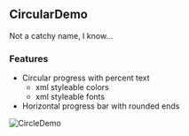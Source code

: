 ## CircularDemo

Not a catchy name, I know...

### Features

* Circular progress with percent text
	* xml styleable colors
	* xml styleable fonts
* Horizontal progress bar with rounded ends

![CircleDemo](https://rawgit.com/daentech/CircularDemo/master/docs/anim.gif)